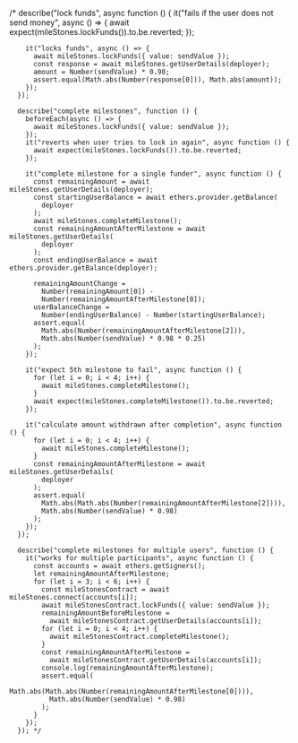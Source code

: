 /\* describe("lock funds", async function () {
it("fails if the user does not send money", async () => {
await expect(mileStones.lockFunds()).to.be.reverted;
});

        it("locks funds", async () => {
          await mileStones.lockFunds({ value: sendValue });
          const response = await mileStones.getUserDetails(deployer);
          amount = Number(sendValue) * 0.98;
          assert.equal(Math.abs(Number(response[0])), Math.abs(amount));
        });
      });

      describe("complete milestones", function () {
        beforeEach(async () => {
          await mileStones.lockFunds({ value: sendValue });
        });
        it("reverts when user tries to lock in again", async function () {
          await expect(mileStones.lockFunds()).to.be.reverted;
        });

        it("complete milestone for a single funder", async function () {
          const remainingAmount = await mileStones.getUserDetails(deployer);
          const startingUserBalance = await ethers.provider.getBalance(
            deployer
          );
          await mileStones.completeMilestone();
          const remainingAmountAfterMilestone = await mileStones.getUserDetails(
            deployer
          );
          const endingUserBalance = await ethers.provider.getBalance(deployer);

          remainingAmountChange =
            Number(remainingAmount[0]) -
            Number(remainingAmountAfterMilestone[0]);
          userBalanceChange =
            Number(endingUserBalance) - Number(startingUserBalance);
          assert.equal(
            Math.abs(Number(remainingAmountAfterMilestone[2])),
            Math.abs(Number(sendValue) * 0.98 * 0.25)
          );
        });

        it("expect 5th milestone to fail", async function () {
          for (let i = 0; i < 4; i++) {
            await mileStones.completeMilestone();
          }
          await expect(mileStones.completeMilestone()).to.be.reverted;
        });

        it("calculate amount withdrawn after completion", async function () {
          for (let i = 0; i < 4; i++) {
            await mileStones.completeMilestone();
          }
          const remainingAmountAfterMilestone = await mileStones.getUserDetails(
            deployer
          );
          assert.equal(
            Math.abs(Math.abs(Number(remainingAmountAfterMilestone[2]))),
            Math.abs(Number(sendValue) * 0.98)
          );
        });
      });

      describe("complete milestones for multiple users", function () {
        it("works for multiple participants", async function () {
          const accounts = await ethers.getSigners();
          let remainingAmountAfterMilestone;
          for (let i = 3; i < 6; i++) {
            const mileStonesContract = await mileStones.connect(accounts[i]);
            await mileStonesContract.lockFunds({ value: sendValue });
            remainingAmountBeforeMilestone =
              await mileStonesContract.getUserDetails(accounts[i]);
            for (let i = 0; i < 4; i++) {
              await mileStonesContract.completeMilestone();
            }
            const remainingAmountAfterMilestone =
              await mileStonesContract.getUserDetails(accounts[i]);
            console.log(remainingAmountAfterMilestone);
            assert.equal(
              Math.abs(Math.abs(Number(remainingAmountAfterMilestone[0]))),
              Math.abs(Number(sendValue) * 0.98)
            );
          }
        });
      }); */
